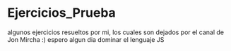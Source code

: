 # Ejercicios_Prueba
algunos ejercicios resueltos por mi, los cuales son dejados por el canal de Jon Mircha :)
espero algun dia dominar el lenguaje JS 




